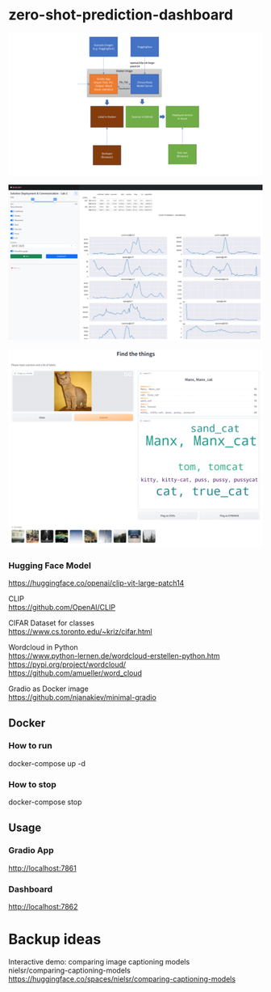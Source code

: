 # zero-shot-prediction-dashboard

![flowchart.png](docs%2Fflowchart.png)

![covid-dashboard.png](docs%2Fcovid-dashboard.png)

![gradio.png](docs%2Fgradio.png)

### Hugging Face Model
<https://huggingface.co/openai/clip-vit-large-patch14>

CLIP\
<https://github.com/OpenAI/CLIP>

CIFAR Dataset for classes\
<https://www.cs.toronto.edu/~kriz/cifar.html>

Wordcloud in Python\
<https://www.python-lernen.de/wordcloud-erstellen-python.htm>\
<https://pypi.org/project/wordcloud/>\
<https://github.com/amueller/word_cloud>

Gradio as Docker image\
<https://github.com/njanakiev/minimal-gradio>


## Docker
### How to run
docker-compose up -d 
### How to stop
docker-compose stop

## Usage
### Gradio App
<http://localhost:7861>
### Dashboard
<http://localhost:7862>

# Backup ideas
Interactive demo: comparing image captioning models\
nielsr/comparing-captioning-models <https://huggingface.co/spaces/nielsr/comparing-captioning-models>
